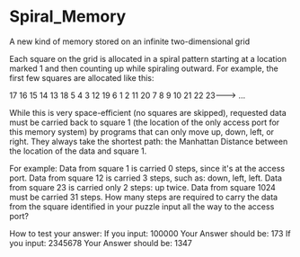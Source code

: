 # Spiral_Memory
A new kind of memory stored on an infinite two-dimensional grid

Each square on the grid is allocated in a spiral pattern starting at a location marked 1 and then
counting up while spiraling outward. For example, the first few squares are allocated like this:

17 16 15 14 13
18 5 4 3 12
19 6 1 2 11
20 7 8 9 10
21 22 23---> …

While this is very space-efficient (no squares are skipped), requested data must be carried back to
square 1 (the location of the only access port for this memory system) by programs that can only
move up, down, left, or right. They always take the shortest path: the Manhattan Distance between
the location of the data and square 1.

For example:
Data from square 1 is carried 0 steps, since it's at the access port.
Data from square 12 is carried 3 steps, such as: down, left, left.
Data from square 23 is carried only 2 steps: up twice.
Data from square 1024 must be carried 31 steps.
How many steps are required to carry the data from the square identified in your puzzle input all
the way to the access port?

How to test your answer:
If you input: 100000 Your Answer should be: 173
If you input: 2345678 Your Answer should be: 1347
